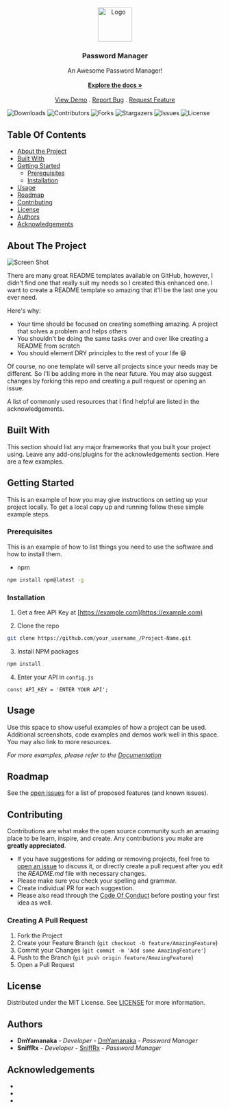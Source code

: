 <br/>
<p align="center">
  <a href="https://github.com/DmYamanaka/password_manager">
    <img src="images/logo.png" alt="Logo" width="80" height="80">
  </a>

  <h3 align="center">Password Manager</h3>

  <p align="center">
    An Awesome Password Manager!
    <br/>
    <br/>
    <a href="https://github.com/DmYamanaka/password_manager"><strong>Explore the docs »</strong></a>
    <br/>
    <br/>
    <a href="https://github.com/DmYamanaka/password_manager">View Demo</a>
    .
    <a href="https://github.com/DmYamanaka/password_manager/issues">Report Bug</a>
    .
    <a href="https://github.com/DmYamanaka/password_manager/issues">Request Feature</a>
  </p>
</p>

![Downloads](https://img.shields.io/github/downloads/DmYamanaka/password_manager/total) ![Contributors](https://img.shields.io/github/contributors/DmYamanaka/password_manager?color=dark-green) ![Forks](https://img.shields.io/github/forks/DmYamanaka/password_manager?style=social) ![Stargazers](https://img.shields.io/github/stars/DmYamanaka/password_manager?style=social) ![Issues](https://img.shields.io/github/issues/DmYamanaka/password_manager) ![License](https://img.shields.io/github/license/DmYamanaka/password_manager) 

## Table Of Contents

* [About the Project](#about-the-project)
* [Built With](#built-with)
* [Getting Started](#getting-started)
  * [Prerequisites](#prerequisites)
  * [Installation](#installation)
* [Usage](#usage)
* [Roadmap](#roadmap)
* [Contributing](#contributing)
* [License](#license)
* [Authors](#authors)
* [Acknowledgements](#acknowledgements)

## About The Project

![Screen Shot](images/screenshot.png)

There are many great README templates available on GitHub, however, I didn't find one that really suit my needs so I created this enhanced one. I want to create a README template so amazing that it'll be the last one you ever need.

Here's why:

* Your time should be focused on creating something amazing. A project that solves a problem and helps others
* You shouldn't be doing the same tasks over and over like creating a README from scratch
* You should element DRY principles to the rest of your life :smile:

Of course, no one template will serve all projects since your needs may be different. So I'll be adding more in the near future. You may also suggest changes by forking this repo and creating a pull request or opening an issue.

A list of commonly used resources that I find helpful are listed in the acknowledgements.

## Built With

This section should list any major frameworks that you built your project using. Leave any add-ons/plugins for the acknowledgements section. Here are a few examples.

## Getting Started

This is an example of how you may give instructions on setting up your project locally.
To get a local copy up and running follow these simple example steps.

### Prerequisites

This is an example of how to list things you need to use the software and how to install them.

* npm

```sh
npm install npm@latest -g
```

### Installation

1. Get a free API Key at [https://example.com](https://example.com)

2. Clone the repo

```sh
git clone https://github.com/your_username_/Project-Name.git
```

3. Install NPM packages

```sh
npm install
```

4. Enter your API in `config.js`

```JS
const API_KEY = 'ENTER YOUR API';
```

## Usage

Use this space to show useful examples of how a project can be used. Additional screenshots, code examples and demos work well in this space. You may also link to more resources.

_For more examples, please refer to the [Documentation](https://example.com)_

## Roadmap

See the [open issues](https://github.com/DmYamanaka/password_manager/issues) for a list of proposed features (and known issues).

## Contributing

Contributions are what make the open source community such an amazing place to be learn, inspire, and create. Any contributions you make are **greatly appreciated**.
* If you have suggestions for adding or removing projects, feel free to [open an issue](https://github.com/DmYamanaka/password_manager/issues/new) to discuss it, or directly create a pull request after you edit the *README.md* file with necessary changes.
* Please make sure you check your spelling and grammar.
* Create individual PR for each suggestion.
* Please also read through the [Code Of Conduct](https://github.com/DmYamanaka/password_manager/blob/main/CODE_OF_CONDUCT.md) before posting your first idea as well.

### Creating A Pull Request

1. Fork the Project
2. Create your Feature Branch (`git checkout -b feature/AmazingFeature`)
3. Commit your Changes (`git commit -m 'Add some AmazingFeature'`)
4. Push to the Branch (`git push origin feature/AmazingFeature`)
5. Open a Pull Request

## License

Distributed under the MIT License. See [LICENSE](https://github.com/DmYamanaka/password_manager/blob/main/LICENSE.md) for more information.

## Authors

* **DmYamanaka** - *Developer* - [DmYamanaka](https://github.com/DmYamanaka) - *Password Manager*
* **SniffRx** - *Developer* - [SniffRx](https://github.com/SniffRx) - *Password Manager*

## Acknowledgements

* []()
* []()
* []()
